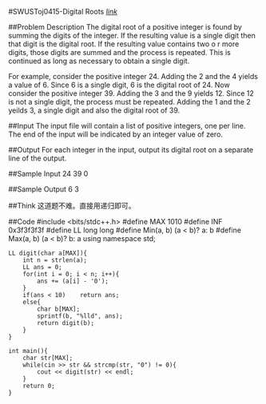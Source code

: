 #SWUSToj0415-Digital Roots [_link_](http://acm.swust.edu.cn/problem/0415/)

##Problem Description
The digital root of a positive integer is found by summing the digits of the integer. If the resulting value is a single digit then that digit is the digital root. If the resulting value contains two o r more digits, those digits are summed and the process is repeated. This is continued as long as necessary to obtain a single digit.  


For example, consider the positive integer 24. Adding the 2 and the 4 yields a value of 6. Since 6 is a single digit, 6 is the digital root of 24. Now consider the positive integer 39. Adding the 3 and the 9 yields 12. Since 12 is not a single digit, the process must be repeated. Adding the 1 and the 2 yeilds 3, a single digit and also the digital root of 39.

##Input
The input file will contain a list of positive integers, one per line. The end of the input will be indicated by an integer value of zero.

##Output
For each integer in the input, output its digital root on a separate line of the output.

##Sample Input
	24
	39
	0

##Sample Output
	6
	3

##Think
这道题不难。直接用递归即可。

##Code
    #include <bits/stdc++.h>
    #define MAX 1010
    #define INF 0x3f3f3f3f
    #define LL long long
    #define Min(a, b) (a < b)? a: b
    #define Max(a, b) (a < b)? b: a
    using namespace std;

    LL digit(char a[MAX]){
        int n = strlen(a);
        LL ans = 0;
        for(int i = 0; i < n; i++){
            ans += (a[i] - '0');
        }
        if(ans < 10)    return ans;
        else{
            char b[MAX];
            sprintf(b, "%lld", ans);
            return digit(b);
        }
    }

    int main(){
        char str[MAX];
        while(cin >> str && strcmp(str, "0") != 0){
            cout << digit(str) << endl;
        }
        return 0;
    }
